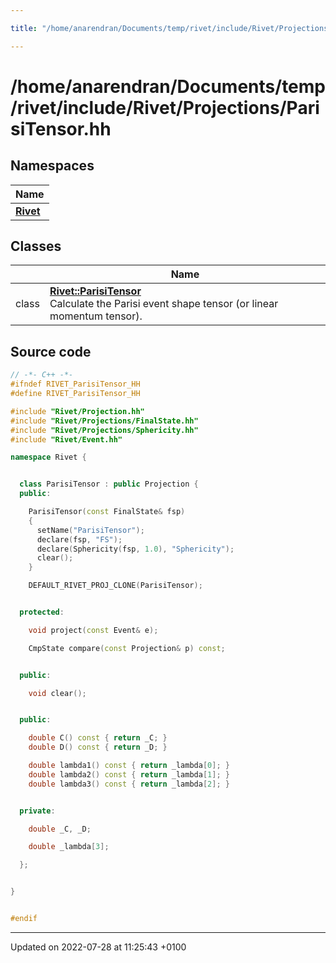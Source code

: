 ```yaml
---

title: "/home/anarendran/Documents/temp/rivet/include/Rivet/Projections/ParisiTensor.hh"

---
```


# /home/anarendran/Documents/temp/rivet/include/Rivet/Projections/ParisiTensor.hh



## Namespaces

| Name           |
| -------------- |
| **[Rivet](http://example.org/namespaces/namespacerivet/)**  |

## Classes

|                | Name           |
| -------------- | -------------- |
| class | **[Rivet::ParisiTensor](http://example.org/classes/classrivet_1_1parisitensor/)** <br>Calculate the Parisi event shape tensor (or linear momentum tensor).  |




## Source code

```cpp
// -*- C++ -*-
#ifndef RIVET_ParisiTensor_HH
#define RIVET_ParisiTensor_HH

#include "Rivet/Projection.hh"
#include "Rivet/Projections/FinalState.hh"
#include "Rivet/Projections/Sphericity.hh"
#include "Rivet/Event.hh"

namespace Rivet {


  class ParisiTensor : public Projection {
  public:

    ParisiTensor(const FinalState& fsp)
    {
      setName("ParisiTensor");
      declare(fsp, "FS");
      declare(Sphericity(fsp, 1.0), "Sphericity");
      clear();
    }

    DEFAULT_RIVET_PROJ_CLONE(ParisiTensor);


  protected:

    void project(const Event& e);

    CmpState compare(const Projection& p) const;


  public:

    void clear();


  public:

    double C() const { return _C; }
    double D() const { return _D; }

    double lambda1() const { return _lambda[0]; }
    double lambda2() const { return _lambda[1]; }
    double lambda3() const { return _lambda[2]; }


  private:

    double _C, _D;

    double _lambda[3];

  };


}


#endif
```


-------------------------------

Updated on 2022-07-28 at 11:25:43 +0100
